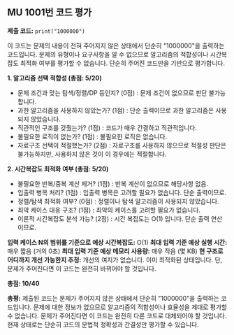 ## MU 1001번 코드 평가

**제출 코드:** `print("1000000")`

이 코드는 문제의 내용이 전혀 주어지지 않은 상태에서 단순히 "1000000"을 출력하는 코드입니다.  문제의 유형이나 요구사항을 알 수 없으므로 알고리즘의 적합성이나 시간복잡도 최적화 여부를 평가할 수 없습니다.  단순히 주어진 코드만을 기반으로 평가합니다.

**1. 알고리즘 선택 적합성 (총점: 5/20)**

* 문제 조건과 맞는 탐색/정렬/DP 등인지? (0점) : 문제 조건이 없으므로 판단 불가능합니다.
* 과한 알고리즘을 사용하지 않았는가? (1점) :  단순 출력이므로 과한 알고리즘은 사용되지 않았습니다.
* 직관적인 구조를 갖췄는가? (1점) : 코드가 매우 간결하고 직관적입니다.
* 불필요한 로직이 없는가? (1점) : 불필요한 로직은 없습니다.
* 자료구조 선택이 적절했는가? (2점) : 자료구조를 사용하지 않으므로 적절성 판단은 불가능하지만, 사용하지 않은 것이 이 경우에는 적절합니다.


**2. 시간복잡도 최적화 여부 (총점: 5/20)**

* 불필요한 반복/중복 계산 제거? (1점) : 반복 계산이 없으므로 해당사항 없음.
* 입출력 병목 처리? (1점) : 입출력 병목은 고려할 필요가 없습니다. 단순 출력이므로.
* 정렬/탐색 최적화 여부? (0점) : 정렬이나 탐색 알고리즘이 사용되지 않았습니다.
* 최악 케이스 대응 구조? (1점) : 최악의 케이스를 고려할 필요가 없습니다.
* 이론적 시간복잡도 분석 가능? (2점) :  시간 복잡도는 O(1) 입니다. 단순 출력 연산이므로.


**입력 케이스 N의 범위를 기준으로 예상 시간복잡도:** O(1)
**최대 입력 기준 예상 실행 시간:**  매우 짧음 (거의 0초)
**최대 입력 기준 예상 메모리 사용량:** 매우 작음 (몇 KB)
**현 구조로 어디까지 개선 가능한지 추정:**  개선의 여지가 없습니다. 이미 최적화된 상태입니다.  단, 문제가 주어진다면 이 코드는 완전히 바뀌어야 할 것입니다.


**총점: 10/40**

**총평:** 제출된 코드는 문제가 주어지지 않은 상태에서 단순히 "1000000"을 출력하는 코드입니다.  문제에 대한 정보가 없으므로 알고리즘의 적합성이나 효율성을 제대로 평가할 수 없습니다.  문제가 주어진다면 이 코드는 완전히 다른 코드로 대체되어야 할 것입니다.  현재 상태로는 단순히 코드의 문법적 정확성과 간결성만 평가할 수 있습니다.
